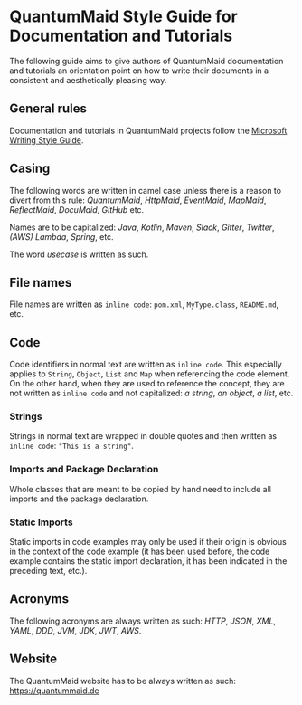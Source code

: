 # QuantumMaid Style Guide for Documentation and Tutorials
The following guide aims to give authors of QuantumMaid documentation and tutorials
an orientation point on how to write their documents in a consistent and aesthetically
pleasing way.

## General rules
Documentation and tutorials in QuantumMaid projects follow the [Microsoft Writing Style Guide](https://docs.microsoft.com/en-gb/style-guide/welcome/).

## Casing
The following words are written in camel case unless there is a reason to divert from this rule:
*QuantumMaid*, *HttpMaid*, *EventMaid*, *MapMaid*, *ReflectMaid*, *DocuMaid*, *GitHub* etc.

Names are to be capitalized: *Java*, *Kotlin*, *Maven*, *Slack*, *Gitter*, *Twitter*, *(AWS) Lambda*, 
*Spring*, etc.

The word *usecase* is written as such.

## File names
File names are written as `inline code`: `pom.xml`, `MyType.class`, `README.md`, etc.

## Code
Code identifiers in normal text are written as `inline code`. This especially applies to `String`, `Object`, `List`
and `Map` when referencing the code element. On the other hand, when they are used to reference the concept,
they are not written as `inline code` and not capitalized: *a string*, *an object*, *a list*, etc.

### Strings
Strings in normal text are wrapped in double quotes and then written as `inline code`: `"This is a string"`.

### Imports and Package Declaration
Whole classes that are meant to be copied by hand need to include all imports and the package declaration.

### Static Imports
Static imports in code examples may only be used if their origin is obvious in
the context of the code example (it has been used before, the code example contains the static import declaration,
it has been indicated in the preceding text, etc.).

## Acronyms
The following acronyms are always written as such: *HTTP*, *JSON*, *XML*, *YAML*, *DDD*, *JVM*, *JDK*, *JWT*,
*AWS*.


## Website
The QuantumMaid website has to be always written as such: https://quantummaid.de
